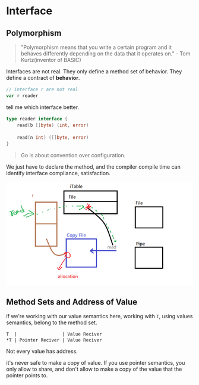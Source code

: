 # Interface
## Polymorphism
> "Polymorphism means that you write a certain program and it behaves differently depending on 
> the data that it operates on." - Tom Kurtz(inventor of BASIC)


Interfaces are not real. They only define a method set of behavior. They define
a contract of **behavior**.

```go
// interface r are not real
var r reader
```

tell me which interface better.
```go
type reader interface {
	read(b []byte) (int, error)
	
	read(n int) ([]byte, error)
}
```

> Go is about convention over configuration.

We just have to declare the method, and the compiler compile time can identify
interface compliance, satisfaction.

<img src="./picture.png">


## Method Sets and Address of Value
if we're working with our value semantics here, working with `T`, using values semantics, 
belong to the method set.
```
T  |                 | Value Reciver
*T | Pointer Reciver | Value Reciver
```

Not every value has address.

it's never safe to make a copy of value. If you use pointer semantics, you only allow to share,
and don't allow to make a copy of the value that the pointer points to.
